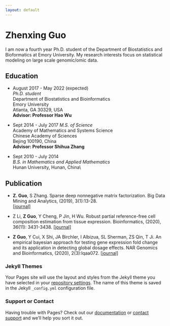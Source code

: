 ```yaml
---
layout: default
---
```


# Zhenxing Guo

I am now a fourth year Ph.D. student of the Department of Biostatistics and Bioformatics at Emory University. My research interests focus on statistical modeling on large scale genomic/omic data. 



## Education
* August 2017 - May 2022 (expected) \
_Ph.D. student_ \
Department of Biostatistics and Bioinformatics\
Emory University\
Atlanta, GA 30329, USA\
**Advisor: Professor Hao Wu**

* Sept 2014 - July 2017 
_M.S. of Science_\
Academy of Mathematics and Systems Science\
Chinese Academy of Sciences\
Bejing 100190, China\
**Advisor: Professor Shihua Zhang**


* Sept 2010 - July 2014 \
_B.S. in Mathematics and Applied Mathematics_\
Hunan University, Hunan, China\


## Publication

* **Z. Guo**, S Zhang. Sparse deep nonnegative matrix factorization. Big Data Mining and Analytics, (2019), 3(1):13-28.    
 [[journal]]( https://ieeexplore.ieee.org/document/8935092) 
   
* Z Li, **Z Guo**, Y Cheng, P Jin, H Wu. Robust partial reference-free cell composition estimation from tissue expression. Bioinformatics, (2020), 36(11): 3431-3438. [[journal]]( https://academic.oup.com/bioinformatics/article/36/11/3431/5804977)
  
* **Z Guo**, Y Cui, X Shi, JA Birchler, I Albizua, SL Sherman, ZS Qin, T Ji. An empirical bayesian approach for testing gene expression fold change and its application in detecting global dosage effects. NAR Genomics and Bioinformatics, (2020), 2(3):lqaa072. [[journal]]( https://academic.oup.com/nargab/article/2/3/lqaa072/5908375)



### Jekyll Themes

Your Pages site will use the layout and styles from the Jekyll theme you have selected in your [repository settings](https://github.com/ZhenxingGuo0015/ZhenxingGuo.github.io/settings). The name of this theme is saved in the Jekyll `_config.yml` configuration file.

### Support or Contact

Having trouble with Pages? Check out our [documentation](https://docs.github.com/categories/github-pages-basics/) or [contact support](https://github.com/contact) and we’ll help you sort it out.
